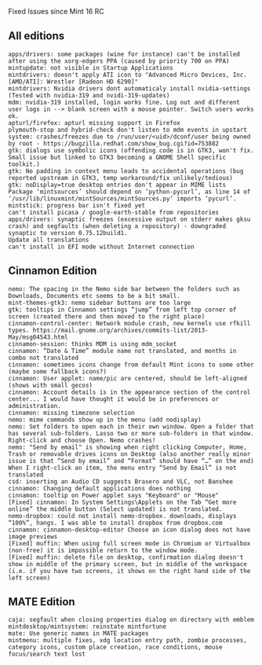 Fixed Issues since Mint 16 RC

All editions
------------
	apps/drivers: some packages (wine for instance) can't be installed after using the xorg-edgers PPA (caused by priority 700 on PPA)	
	mintupdate: not visible in Startup Applications	
	mintdrivers: doesn't apply ATI icon to "Advanced Micro Devices, Inc. [AMD/ATI]: Wrestler [Radeon HD 6290]"	
	mintdrivers: Nvidia drivers dont automaticaly install nvidia-settings (Tested with nvidia-319 and nvidi-319-updates)
	mdm: nvidia-319 installed, login works fine. Log out and different user logs in --> blank screen with a mouse pointer. Switch users works ok.
	apturl/firefox: apturl missing support in Firefox	
	plymouth-stop and hybrid-check don't listen to mdm events in upstart
	system: crashes/freezes	due to /run/user/<uid>/dconf/user being owned by root - https://bugzilla.redhat.com/show_bug.cgi?id=753882	
	gtk: dialogs use symbolic icons (offending code is in GTK3, won't fix. Small issue but linked to GTK3 becoming a GNOME Shell specific toolkit.)
	gtk: No padding in context menu leads to accidental operations (bug reported upstream in GTK3, temp workaround/fix unlikely/tedious)
	gtk: noDisplay=true desktop entries don't appear in MIME lists
	Package ‘mintsources’ should depend on ‘python-pycurl’, as line 14 of ‘/usr/lib/linuxmint/mintSources/mintSources.py’ imports ‘pycurl’.	
	mintstick: progress bar isn't fixed yet
	can't install picasa / google-earth-stable from repositories
	apps/drivers: synaptic freezes (excessive output on stderr makes gksu crash) and segfaults (when deleting a repository) - downgraded synaptic to version 0.75.12build1.
	Update all translations
	can't install in EFI mode without Internet connection

Cinnamon Edition
----------------
	nemo: The spacing in the Nemo side bar between the folders such as Downloads, Documents etc seems to be a bit small.	
	mint-themes-gtk3: nemo sidebar buttons are too large
	gtk: tooltips in Cinnamon settings “jump” from left top corner of screen (created there and then moved to the right place)	
	cinnamon-control-center: Network module crash, new kernels use rfkill types. https://mail.gnome.org/archives/commits-list/2013-May/msg04543.html
	cinnamon-session: thinks MDM is using mdm_socket	
	cinnamon: “Date & Time” module name not translated, and months in combo not translated
	cinnamon: sometimes icons change from default Mint icons to some other (maybe some fallback icons?)	
	cinnamon: User applet: name/pic are centered, should be left-aligned (shows with small gecos)
	cinnamon: Account details is in the appearance section of the control center... I would have thought it would be in preferences or administration.		
	cinnamon: missing timezone selection
	nemo: mime commands show up in the menu (add nodisplay)
	nemo: Set folders to open each in their own window. Open a folder that has several sub-folders. Lasso two or more sub-folders in that window.  Right-click and choose Open. Nemo crashes!
	nemo: "Send by email" is showing when right clicking Computer, Home, Trash or removable drives icons on Desktop (also another really minor issue is that “Send by email” and “Format” should have “…” on the end)
	When I right-click an item, the menu entry “Send by Email” is not translated
	csd: inserting an Audio CD suggests Brasero and VLC, not Banshee
	cinnamon: Changing default applications does nothing
	cinnamon: tooltip on Power applet says "Keyboard" or "Mouse"
	[Fixed] cinnamon: In System Settings\Applets on the Tab “Get more online” the middle button (Select updated) is not translated.
	nemo-dropbox: could not install nemo-dropbox. downloads, displays “100%”, hangs. I was able to install dropbox from dropbox.com
	cinnamon: cinnamon-desktop-editor Choose an icon dialog does not have image previews    
	[Fixed] muffin: When using full screen mode in Chromium or Virtualbox (non-free) it is impossible return to the window mode.
	[Fixed] muffin: delete file on desktop, confirmation dialog doesn't show in middle of the primary screen, but in middle of the workspace (i.e. if you have two screens, it shows on the right hand side of the left screen)
	
MATE Edition
------------
	caja: segfault when closing properties dialog on directory with emblem
	mintdesktop/mintsystem: reinstate mintfortune
	mate: Use generic names in MATE packages	
	mintmenu: multiple fixes, xdg location entry path, zombie processes, category icons, custom place creation, race conditions, mouse focus/search text lost	